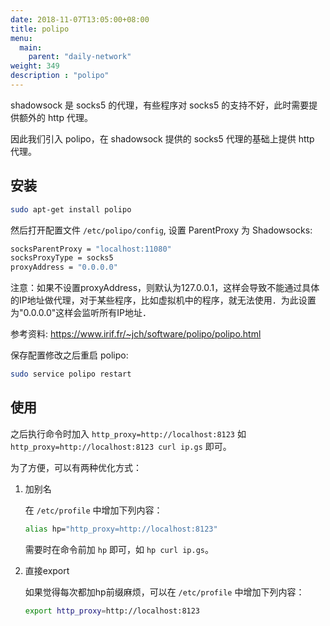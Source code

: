 ```yaml
---
date: 2018-11-07T13:05:00+08:00
title: polipo
menu:
  main:
    parent: "daily-network"
weight: 349
description : "polipo"
---
```


shadowsock 是 socks5 的代理，有些程序对 socks5 的支持不好，此时需要提供额外的 http 代理。

因此我们引入 polipo，在 shadowsock 提供的 socks5 代理的基础上提供 http 代理。

## 安装

```bash
sudo apt-get install polipo
```

然后打开配置文件 `/etc/polipo/config`, 设置 ParentProxy 为 Shadowsocks:

```bash
socksParentProxy = "localhost:11080"
socksProxyType = socks5
proxyAddress = "0.0.0.0"
```

注意：如果不设置proxyAddress，则默认为127.0.0.1，这样会导致不能通过具体的IP地址做代理，对于某些程序，比如虚拟机中的程序，就无法使用．为此设置为"0.0.0.0"这样会监听所有IP地址．

参考资料: https://www.irif.fr/~jch/software/polipo/polipo.html

保存配置修改之后重启 polipo:

```bash
sudo service polipo restart
```

## 使用

之后执行命令时加入 `http_proxy=http://localhost:8123` 如 `http_proxy=http://localhost:8123 curl ip.gs` 即可。

为了方便，可以有两种优化方式：

1. 加别名

	在 `/etc/profile` 中增加下列内容：

	```bash
    alias hp="http_proxy=http://localhost:8123"
   ```

	需要时在命令前加 `hp` 即可，如 `hp curl ip.gs`。

2. 直接export

	如果觉得每次都加hp前缀麻烦，可以在 `/etc/profile` 中增加下列内容：

	```bash
    export http_proxy=http://localhost:8123
   ```


